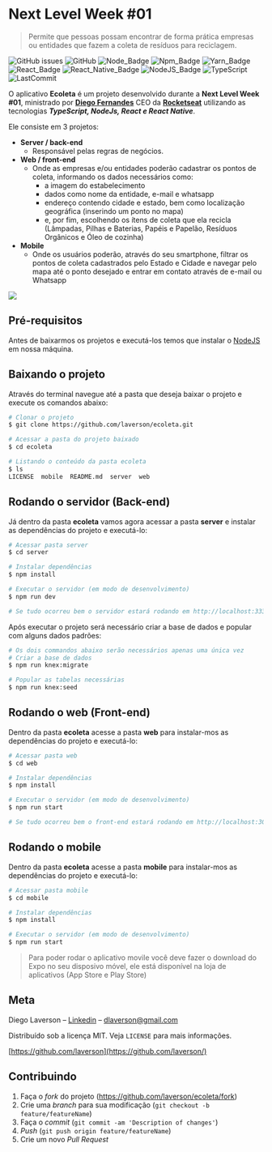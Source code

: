# Next Level Week #01
> Permite que pessoas possam encontrar de forma prática empresas ou entidades que fazem a coleta de resíduos para reciclagem.


![GitHub issues][github_issues_badge] 
![GitHub][repository_license_badge] 
![Node_Badge][node_version_badge] 
![Npm_Badge][npm_version_badge] 
![Yarn_Badge][yarn_version_badge]
![React_Badge][web_react_badge] 
![React_Native_Badge][mobile_react-native_badge] 
![NodeJS_Badge][server_nodejs_badge]
![TypeScript][typescript_badge]
![LastCommit](https://img.shields.io/github/last-commit/laverson/ecoleta)

O aplicativo **Ecoleta** é um projeto desenvolvido durante a **Next Level Week #01**, ministrado por **[Diego Fernandes][diego_github_url]** CEO da **[Rocketseat][rocketseat_site]** utilizando as tecnologias ***TypeScript, NodeJs, React e React Native***.

Ele consiste em 3 projetos:

* **Server / back-end**
	* Responsável pelas regras de negócios.
* **Web / front-end**
	* Onde as empresas e/ou entidades poderão cadastrar os pontos de coleta, informando os dados necessários como:
		* a imagem do estabelecimento
		* dados como nome da entidade, e-mail e whatsapp
		* endereço contendo cidade e estado, bem como localização geográfica (inserindo um ponto no mapa)
		* e, por fim, escolhendo os ítens de coleta que ela recicla (Lâmpadas, Pilhas e Baterias, Papéis e Papelão, Resíduos Orgânicos e Óleo de cozinha)
* **Mobile**
	* Onde os usuários poderão, através do seu smartphone, filtrar os pontos de coleta cadastrados pelo Estado e Cidade e navegar pelo mapa até o ponto desejado e entrar em contato através de e-mail ou Whatsapp

![](../header.png)

## Pré-requisitos

Antes de baixarmos os projetos e executá-los temos que instalar o [NodeJS](https://nodejs.org/en/download/) em nossa máquina.

## Baixando o projeto

Através do terminal navegue até a pasta que deseja baixar o projeto e execute os comandos abaixo:


```bash
# Clonar o projeto
$ git clone https://github.com/laverson/ecoleta.git

# Acessar a pasta do projeto baixado
$ cd ecoleta

# Listando o conteúdo da pasta ecoleta
$ ls
LICENSE  mobile  README.md  server  web
```

## Rodando o servidor (Back-end)

Já dentro da pasta **ecoleta** vamos agora acessar a pasta **server** e instalar as dependências do projeto e executá-lo:

```bash
# Acessar pasta server
$ cd server

# Instalar dependências
$ npm install

# Executar o servidor (em modo de desenvolvimento)
$ npm run dev

# Se tudo ocorreu bem o servidor estará rodando em http://localhost:3333
```

Após executar o projeto será necessário criar a base de dados e popular com alguns dados padrões:

```bash
# Os dois commandos abaixo serão necessários apenas uma única vez
# Criar a base de dados
$ npm run knex:migrate

# Popular as tabelas necessárias
$ npm run knex:seed
```

## Rodando o web (Front-end)

Dentro da pasta **ecoleta** acesse a pasta **web** para instalar-mos as dependências do projeto e executá-lo:

```bash
# Acessar pasta web
$ cd web

# Instalar dependências
$ npm install

# Executar o servidor (em modo de desenvolvimento)
$ npm run start

# Se tudo ocorreu bem o front-end estará rodando em http://localhost:3000
```

## Rodando o mobile

Dentro da pasta **ecoleta** acesse a pasta **mobile** para instalar-mos as dependências do projeto e executá-lo:

```bash
# Acessar pasta mobile
$ cd mobile

# Instalar dependências
$ npm install

# Executar o servidor (em modo de desenvolvimento)
$ npm run start
```

> Para poder rodar o aplicativo movile você deve fazer o download do Expo no seu disposivo móvel, ele está disponível na loja de aplicativos (App Store e Play Store)


## Meta

Diego Laverson – [Linkedin](https://www.linkedin.com/in/diego-laverson) – dlaverson@gmail.com

Distribuído sob a licença MIT. Veja `LICENSE` para mais informações.

[https://github.com/laverson](https://github.com/laverson/)

## Contribuindo

1. Faça o _fork_ do projeto (<https://github.com/laverson/ecoleta/fork>)
2. Crie uma _branch_ para sua modificação (`git checkout -b feature/featureName`)
3. Faça o _commit_ (`git commit -am 'Description of changes'`)
4. _Push_ (`git push origin feature/featureName`)
5. Crie um novo _Pull Request_

<!-- Github Users -->

[diego_github_url]: https://github.com/diego3g

<!-- Website Links -->

[rocketseat_site]: https://rocketseat.com.br/

<!-- Badges -->

[github_issues_badge]: https://img.shields.io/github/issues/laverson/ecoleta?color=green
[repository_license_badge]: https://img.shields.io/badge/license-MIT-green
[node_version_badge]: https://img.shields.io/badge/node-12.16.3-green
[npm_version_badge]: https://img.shields.io/badge/npm-6.14.4-red
[yarn_version_badge]: https://img.shields.io/badge/yarn-1.22.4-important
[web_react_badge]: https://img.shields.io/badge/web-react-blue
[mobile_react-native_badge]: https://img.shields.io/badge/mobile-react%20native-blueviolet
[server_nodejs_badge]: https://img.shields.io/badge/server-nodejs-important
[typescript_badge]: https://img.shields.io/badge/language-typescript-blue
